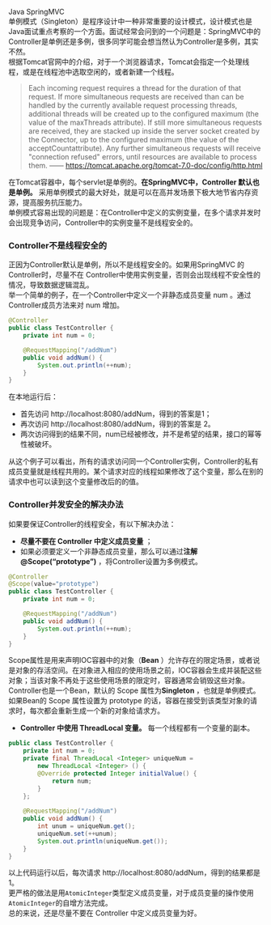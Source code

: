Java SpringMVC<br />单例模式（Singleton）是程序设计中一种非常重要的设计模式，设计模式也是Java面试重点考察的一个方面。面试经常会问到的一个问题是：SpringMVC中的Controller是单例还是多例，很多同学可能会想当然认为Controller是多例，其实不然。<br />根据Tomcat官网中的介绍，对于一个浏览器请求，Tomcat会指定一个处理线程，或是在线程池中选取空闲的，或者新建一个线程。
> Each incoming request requires a thread for the duration of that request. If more simultaneous requests are received than can be handled by the currently available request processing threads, additional threads will be created up to the configured maximum (the value of the maxThreads attribute). If still more simultaneous requests are received, they are stacked up inside the server socket created by the Connector, up to the configured maximum (the value of the acceptCountattribute). Any further simultaneous requests will receive "connection refused" errors, until resources are available to process them.
> —— https://tomcat.apache.org/tomcat-7.0-doc/config/http.html

在Tomcat容器中，每个servlet是单例的。**在SpringMVC中，Controller 默认也是单例。** 采用单例模式的最大好处，就是可以在高并发场景下极大地节省内存资源，提高服务抗压能力。<br />单例模式容易出现的问题是：在Controller中定义的实例变量，在多个请求并发时会出现竞争访问，Controller中的实例变量不是线程安全的。
<a name="hLG1Y"></a>
### Controller不是线程安全的
正因为Controller默认是单例，所以不是线程安全的。如果用SpringMVC 的 Controller时，尽量不在 Controller中使用实例变量，否则会出现线程不安全性的情况，导致数据逻辑混乱。<br />举一个简单的例子，在一个Controller中定义一个非静态成员变量 num 。通过Controller成员方法来对 num 增加。
```java
@Controller
public class TestController {
    private int num = 0;

    @RequestMapping("/addNum")
    public void addNum() {
        System.out.println(++num);
    }
}
```
在本地运行后：

- 首先访问 http://localhost:8080/addNum，得到的答案是1；
- 再次访问 http://localhost:8080/addNum，得到的答案是 2。
- 两次访问得到的结果不同，num已经被修改，并不是希望的结果，接口的幂等性被破坏。

从这个例子可以看出，所有的请求访问同一个Controller实例，Controller的私有成员变量就是线程共用的。某个请求对应的线程如果修改了这个变量，那么在别的请求中也可以读到这个变量修改后的的值。
<a name="jzgCO"></a>
### Controller并发安全的解决办法
如果要保证Controller的线程安全，有以下解决办法：

- **尽量不要在 Controller 中定义成员变量** ；
- 如果必须要定义一个非静态成员变量，那么可以通过**注解 @Scope(“prototype”)** ，将Controller设置为多例模式。
```java
@Controller
@Scope(value="prototype")
public class TestController {
    private int num = 0;

    @RequestMapping("/addNum")
    public void addNum() {
        System.out.println(++num);
    }
}
```
Scope属性是用来声明IOC容器中的对象（**Bean** ）允许存在的限定场景，或者说是对象的存活空间。在对象进入相应的使用场景之前，IOC容器会生成并装配这些对象；当该对象不再处于这些使用场景的限定时，容器通常会销毁这些对象。<br />Controller也是一个Bean，默认的 Scope 属性为**Singleton** ，也就是单例模式。如果Bean的 Scope 属性设置为 prototype 的话，容器在接受到该类型对象的请求时，每次都会重新生成一个新的对象给请求方。

- **Controller 中使用 ThreadLocal 变量。** 每一个线程都有一个变量的副本。
```java
public class TestController {
	private int num = 0;
	private final ThreadLocal <Integer> uniqueNum =
		new ThreadLocal <Integer> () {
		@Override protected Integer initialValue() {
			return num;
		}
	};
	
	@RequestMapping("/addNum")
	public void addNum() {
		int unum = uniqueNum.get();
		uniqueNum.set(++unum);
		System.out.println(uniqueNum.get());
	}
}
```
以上代码运行以后，每次请求 http://localhost:8080/addNum，得到的结果都是1。<br />更严格的做法是用`AtomicInteger`类型定义成员变量，对于成员变量的操作使用`AtomicInteger`的自增方法完成。<br />总的来说，还是尽量不要在 Controller 中定义成员变量为好。
